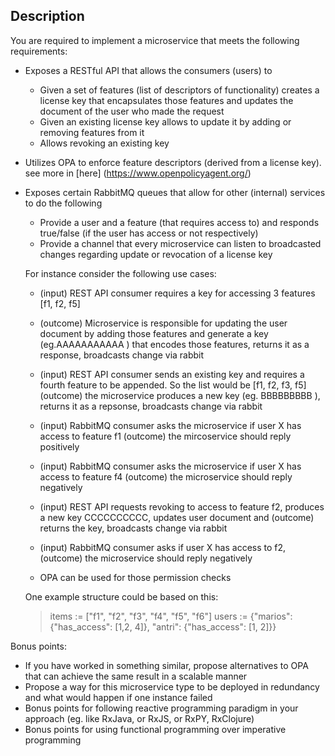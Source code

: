 ## Description

You are required to implement a microservice that meets the following requirements:

- Exposes a RESTful API that allows the consumers (users) to
   - Given a set of features (list of descriptors of functionality) creates a license key that encapsulates those features
    and updates the document of the user who made the request
   - Given an existing license key allows to update it by adding or removing features from it
   - Allows revoking an existing key
  
- Utilizes OPA to enforce feature descriptors (derived from a license key). see more in  [here] (https://www.openpolicyagent.org/)

- Exposes certain RabbitMQ queues that allow for other (internal) services to do the following
   - Provide a user and a feature (that requires access to) and responds true/false (if the user has access or not respectively)
   - Provide a channel that every microservice can listen to broadcasted changes regarding update or revocation of a license key

  For instance consider the following use cases:
  
    - (input) REST API consumer requires a key for accessing 3 features [f1, f2, f5]
    - (outcome) Microservice is responsible for updating the user document by adding those features
      and generate a key (eg.AAAAAAAAAAA ) that encodes those features, returns it as a response, broadcasts change via rabbit
    
    - (input) REST API consumer sends an existing key and requires a fourth feature to be appended. So the list would be [f1, f2, f3, f5]
      (outcome) the microservice produces a new key (eg. BBBBBBBBB ), returns it as a repsonse, broadcasts change via rabbit
    
    - (input) RabbitMQ consumer asks the microservice if user X  has access to feature f1
      (outcome) the mircoservice should reply positively

    - (input) RabbitMQ consumer asks the microservice if user X  has access to feature f4
      (outcome) the microservice should reply negatively

    - (input) REST API requests revoking to access to feature f2, produces a new key CCCCCCCCCC, updates user document and 
      (outcome) returns the key, broadcasts change via rabbit

    - (input) RabbitMQ consumer asks if user X has access to f2,
      (outcome) the microservice should reply negatively

    - OPA can be used for those permission checks

    
    One example structure could be based on this:
    > items := ["f1", "f2", "f3", "f4", "f5", "f6"]
    > users := {"marios": {"has_access": [1,2, 4]}, "antri": {"has_access": [1, 2]}}


Bonus points:
   - If you have worked in something similar, propose alternatives to OPA that can achieve the same result in a scalable manner
   - Propose a way for this microservice type to be deployed in redundancy and what would happen if one instance failed
   - Bonus points for following reactive programming paradigm in your approach (eg. like RxJava, or RxJS, or RxPY, RxClojure)
   - Bonus points for using functional programming over imperative programming
